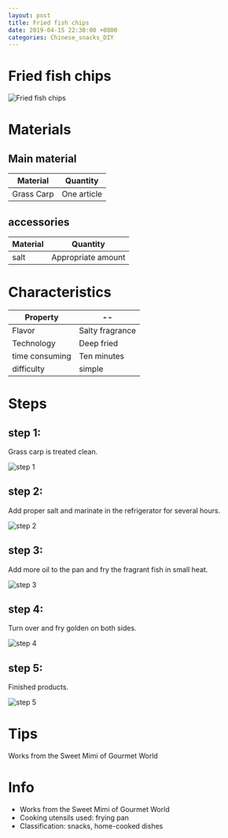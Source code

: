 ```yaml
---
layout: post
title: Fried fish chips
date: 2019-04-15 22:30:00 +0800
categories: Chinese_snacks_DIY
---
```


# Fried fish chips

![Fried fish chips]({{site.baseurl}}/img/420781/420781.jpg)

# Materials


## Main material

Material|Quantity
--|--
Grass Carp|One article

## accessories

Material|Quantity
--|--
salt|Appropriate amount

# Characteristics

Property|--
--|--
Flavor|Salty fragrance
Technology|Deep fried
time consuming|Ten minutes
difficulty|simple

# Steps

## step 1:

Grass carp is treated clean.

![step 1]({{site.baseurl}}/img/420781/1.jpg)

## step 2:

Add proper salt and marinate in the refrigerator for several hours.

![step 2]({{site.baseurl}}/img/420781/2.jpg)

## step 3:

Add more oil to the pan and fry the fragrant fish in small heat.

![step 3]({{site.baseurl}}/img/420781/3.jpg)

## step 4:

Turn over and fry golden on both sides.

![step 4]({{site.baseurl}}/img/420781/4.jpg)

## step 5:

Finished products.

![step 5]({{site.baseurl}}/img/420781/5.jpg)

# Tips

Works from the Sweet Mimi of Gourmet World

# Info

- Works from the Sweet Mimi of Gourmet World
- Cooking utensils used: frying pan
- Classification: snacks, home-cooked dishes